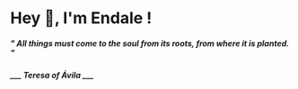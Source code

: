 <h1 title="head"> Hey 👋, I'm Endale !</h1>

**<h5><i>" All things must come to the soul from its roots, from where it is planted. "</i></h5>**

*<b>___ Teresa of Ávila ___</b>*
